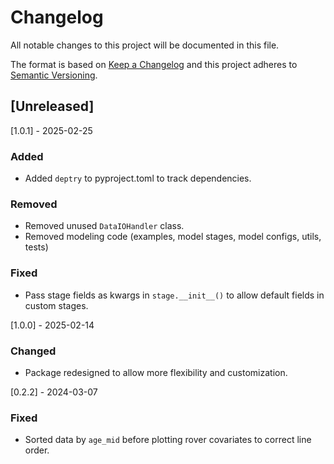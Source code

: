 # Changelog
All notable changes to this project will be documented in this file.

The format is based on [Keep a Changelog](http://keepachangelog.com/en/1.0.0/)
and this project adheres to [Semantic Versioning](http://semver.org/spec/v2.0.0.html).

## [Unreleased]


[1.0.1] - 2025-02-25

### Added

- Added `deptry` to pyproject.toml to track dependencies.

### Removed

- Removed unused `DataIOHandler` class.
- Removed modeling code (examples, model stages, model configs, utils, tests)

### Fixed

- Pass stage fields as kwargs in `stage.__init__()` to allow default fields in custom stages.

[1.0.0] - 2025-02-14

### Changed

- Package redesigned to allow more flexibility and customization.

[0.2.2] - 2024-03-07

### Fixed

- Sorted data by `age_mid` before plotting rover covariates to correct line order.
